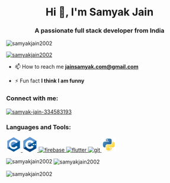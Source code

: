 <h1 align="center">Hi 👋, I'm Samyak Jain</h1>
<h3 align="center">A passionate full stack developer from India</h3>

<p align="left"> <img src="https://komarev.com/ghpvc/?username=samyakjain2002&label=Profile%20views&color=0e75b6&style=flat" alt="samyakjain2002" /> </p>

<p align="left"> <a href="https://github.com/ryo-ma/github-profile-trophy"><img src="https://github-profile-trophy.vercel.app/?username=samyakjain2002" alt="samyakjain2002" /></a> </p>

- 📫 How to reach me **jainsamyak.com@gmail.com**

- ⚡ Fun fact **I think I am funny**

<h3 align="left">Connect with me:</h3>
<p align="left">
<a href="https://linkedin.com/in/samyak-jain-334583193" target="blank"><img align="center" src="https://raw.githubusercontent.com/rahuldkjain/github-profile-readme-generator/master/src/images/icons/Social/linked-in-alt.svg" alt="samyak-jain-334583193" height="30" width="40" /></a>
</p>

<h3 align="left">Languages and Tools:</h3>
<p align="left"> <a href="https://www.cprogramming.com/" target="_blank" rel="noreferrer"> <img src="https://raw.githubusercontent.com/devicons/devicon/master/icons/c/c-original.svg" alt="c" width="40" height="40"/> </a> <a href="https://www.w3schools.com/cpp/" target="_blank" rel="noreferrer"> <img src="https://raw.githubusercontent.com/devicons/devicon/master/icons/cplusplus/cplusplus-original.svg" alt="cplusplus" width="40" height="40"/> </a> <a href="https://firebase.google.com/" target="_blank" rel="noreferrer"> <img src="https://www.vectorlogo.zone/logos/firebase/firebase-icon.svg" alt="firebase" width="40" height="40"/> </a> <a href="https://flutter.dev" target="_blank" rel="noreferrer"> <img src="https://www.vectorlogo.zone/logos/flutterio/flutterio-icon.svg" alt="flutter" width="40" height="40"/> </a> <a href="https://git-scm.com/" target="_blank" rel="noreferrer"> <img src="https://www.vectorlogo.zone/logos/git-scm/git-scm-icon.svg" alt="git" width="40" height="40"/> </a> <a href="https://www.python.org" target="_blank" rel="noreferrer"> <img src="https://raw.githubusercontent.com/devicons/devicon/master/icons/python/python-original.svg" alt="python" width="40" height="40"/> </a> </p>

<p><img align="left" src="https://github-readme-stats.vercel.app/api/top-langs?username=samyakjain2002&show_icons=true&locale=en&layout=compact" alt="samyakjain2002" /></p>

<p>&nbsp;<img align="center" src="https://github-readme-stats.vercel.app/api?username=samyakjain2002&show_icons=true&locale=en" alt="samyakjain2002" /></p>

<p><img align="center" src="https://github-readme-streak-stats.herokuapp.com/?user=samyakjain2002&" alt="samyakjain2002" /></p>

